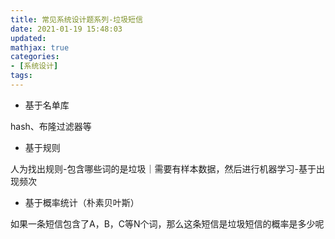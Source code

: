 ```yaml
---
title: 常见系统设计题系列-垃圾短信
date: 2021-01-19 15:48:03
updated:
mathjax: true
categories:
- [系统设计]
tags: 
---
```



- 基于名单库

hash、布隆过滤器等

- 基于规则

人为找出规则-包含哪些词的是垃圾｜需要有样本数据，然后进行机器学习-基于出现频次

- 基于概率统计（朴素贝叶斯）

如果一条短信包含了A，B，C等N个词，那么这条短信是垃圾短信的概率是多少呢
